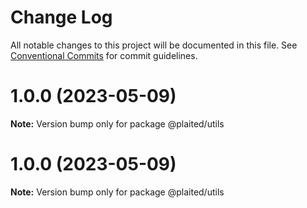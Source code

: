 # Change Log

All notable changes to this project will be documented in this file.
See [Conventional Commits](https://conventionalcommits.org) for commit guidelines.

# 1.0.0 (2023-05-09)

**Note:** Version bump only for package @plaited/utils

# 1.0.0 (2023-05-09)

**Note:** Version bump only for package @plaited/utils
